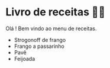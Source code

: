 # Livro de receitas :man_cook:

Olá ! Bem vindo ao menu de receitas.

- Strogonoff de frango
- Frango a passarinho
- Pavê
- Feijoada







